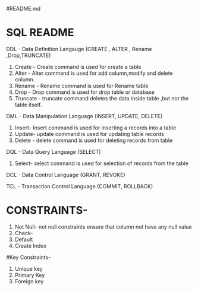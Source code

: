 #README.md
# SQL README

DDL - Data Definition Langauge
(CREATE , ALTER , Rename ,Drop,TRUNCATE)
1) Create   - Create command is used for create a table 
2) Alter    - Alter command is used for add column,modify and delete column.
3) Rename   - Rename command is used for Rename table
4) Drop     - Drop command is used for drop table or database
5) Truncate - truncate command deletes the data inside table ,but not the table itself.

DML - Data Manipulation Language 
(INSERT, UPDATE, DELETE)
1) Insert- Insert command is used for inserting a records into a table
2) Update- update command is used for updating table records 
3) Delete - delete command is used for deleting records from table

DQL - Data Query Language
(SELECT)
1) Select- select command is used for selection of records from the table

DCL - Data Control Language
(GRANT, REVOKE)

TCL - Transaction Control Language
(COMMIT, ROLLBACK)

# CONSTRAINTS-
1) Not Null- not null constraints ensure that column not have any null value
2) Check-
3) Default
4) Create Index

#Key Constraints-
1) Unique key
2) Primary Key
3) Foreign key
